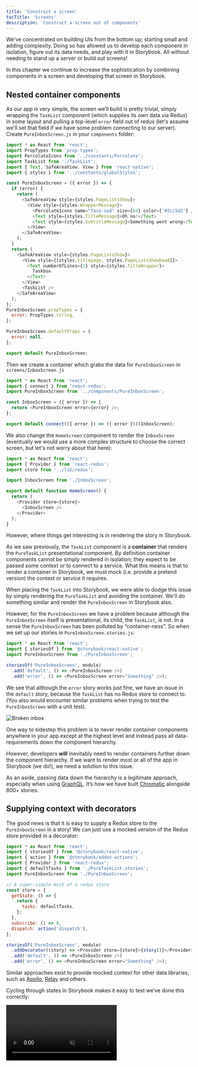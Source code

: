 ```yaml
---
title: 'Construct a screen'
tocTitle: 'Screens'
description: 'Construct a screen out of components'
---
```


We've concentrated on building UIs from the bottom up; starting small and adding complexity. Doing so has allowed us to develop each component in isolation, figure out its data needs, and play with it in Storybook. All without needing to stand up a server or build out screens!

In this chapter we continue to increase the sophistication by combining components in a screen and developing that screen in Storybook.

## Nested container components

As our app is very simple, the screen we’ll build is pretty trivial, simply wrapping the `TaskList` component (which supplies its own data via Redux) in some layout and pulling a top-level `error` field out of redux (let's assume we'll set that field if we have some problem connecting to our server). Create `PureInboxScreen.js` in your `components` folder:

```js:title=components/PureInboxScreen.js
import * as React from 'react';
import PropTypes from 'prop-types';
import PercolateIcons from '../constants/Percolate';
import TaskList from './TaskList';
import { Text, SafeAreaView, View } from 'react-native';
import { styles } from '../constants/globalStyles';

const PureInboxScreen = ({ error }) => {
  if (error) {
    return (
      <SafeAreaView style={styles.PageListsShow}>
        <View style={styles.WrapperMessage}>
          <PercolateIcons name="face-sad" size={64} color={'#2cc5d2'} />
          <Text style={styles.TitleMessage}>Oh no!</Text>
          <Text style={styles.SubtitleMessage}>Something went wrong</Text>
        </View>
      </SafeAreaView>
    );
  }
  return (
    <SafeAreaView style={styles.PageListsShow}>
      <View style={[styles.titlepage, styles.PageListsShowhead]}>
        <Text numberOfLines={1} style={styles.TitleWrapper}>
          Taskbox
        </Text>
      </View>
      <TaskList />
    </SafeAreaView>
  );
};
PureInboxScreen.propTypes = {
  error: PropTypes.string,
};

PureInboxScreen.defaultProps = {
  error: null,
};

export default PureInboxScreen;
```

Then we create a container which grabs the data for `PureInboxScreen` in `screens/InboxScreen.js`

```js:title=screens/InboxScreen.js
import * as React from 'react';
import { connect } from 'react-redux';
import PureInboxScreen from '../components/PureInboxScreen';

const InboxScreen = ({ error }) => {
  return <PureInboxScreen error={error} />;
};

export default connect(({ error }) => ({ error }))(InboxScreen);
```

We also change the `HomeScreen` component to render the `InboxScreen` (eventually we would use a more complex structure to choose the correct screen, but let's not worry about that here):

```js:title=screens/HomeScreen.js
import * as React from 'react';
import { Provider } from 'react-redux';
import store from '../lib/redux';

import InboxScreen from './InboxScreen';

export default function HomeScreen() {
  return (
    <Provider store={store}>
      <InboxScreen />
    </Provider>
  );
}
```

However, where things get interesting is in rendering the story in Storybook.

As we saw previously, the `TaskList` component is a **container** that renders the `PureTaskList` presentational component. By definition container components cannot be simply rendered in isolation; they expect to be passed some context or to connect to a service. What this means is that to render a container in Storybook, we must mock (i.e. provide a pretend version) the context or service it requires.

When placing the `TaskList` into Storybook, we were able to dodge this issue by simply rendering the `PureTaskList` and avoiding the container. We'll do something similar and render the `PureInboxScreen` in Storybook also.

However, for the `PureInboxScreen` we have a problem because although the `PureInboxScreen` itself is presentational, its child, the `TaskList`, is not. In a sense the `PureInboxScreen` has been polluted by “container-ness”. So when we set up our stories in `PureInboxScreen.stories.js`:

```js:title=components/PureInboxScreen.stories.js
import * as React from 'react';
import { storiesOf } from '@storybook/react-native';
import PureInboxScreen from './PureInboxScreen';

storiesOf('PureInboxScreen', module)
  .add('default', () => <PureInboxScreen />)
  .add('error', () => <PureInboxScreen error="Something" />);
```

We see that although the `error` story works just fine, we have an issue in the `default` story, because the `TaskList` has no Redux store to connect to. (You also would encounter similar problems when trying to test the `PureInboxScreen` with a unit test).

![Broken inbox](/intro-to-storybook/broken-inboxscreen.png)

One way to sidestep this problem is to never render container components anywhere in your app except at the highest level and instead pass all data-requirements down the component hierarchy.

However, developers **will** inevitably need to render containers further down the component hierarchy. If we want to render most or all of the app in Storybook (we do!), we need a solution to this issue.

<div class="aside">
As an aside, passing data down the hierarchy is a legitimate approach, especially when using <a href="http://graphql.org/">GraphQL</a>. It’s how we have built <a href="https://www.chromatic.com">Chromatic</a> alongside 800+ stories.
</div>

## Supplying context with decorators

The good news is that it is easy to supply a Redux store to the `PureInboxScreen` in a story! We can just use a mocked version of the Redux store provided in a decorator:

```js:title=components/PureInboxScreen.stories.js
import * as React from 'react';
import { storiesOf } from '@storybook/react-native';
import { action } from '@storybook/addon-actions';
import { Provider } from 'react-redux';
import { defaultTasks } from './PureTaskList.stories';
import PureInboxScreen from './PureInboxScreen';

// A super-simple mock of a redux store
const store = {
  getState: () => {
    return {
      tasks: defaultTasks,
    };
  },
  subscribe: () => 0,
  dispatch: action('dispatch'),
};

storiesOf('PureInboxScreen', module)
  .addDecorator((story) => <Provider store={store}>{story()}</Provider>)
  .add('default', () => <PureInboxScreen />)
  .add('error', () => <PureInboxScreen error="Something" />);
```

Similar approaches exist to provide mocked context for other data libraries, such as [Apollo](https://www.npmjs.com/package/apollo-storybook-decorator), [Relay](https://github.com/orta/react-storybooks-relay-container) and others.

Cycling through states in Storybook makes it easy to test we’ve done this correctly:

<video autoPlay muted playsInline loop >

  <source
    src="/intro-to-storybook/finished-inboxscreen-states.mp4"
    type="video/mp4"
  />
</video>

## Component-Driven Development

We started from the bottom with `Task`, then progressed to `TaskList`, now we’re here with a whole screen UI. Our `InboxScreen` accommodates a nested container component and includes accompanying stories.

<video autoPlay muted playsInline loop style="width:480px; height:auto; margin: 0 auto;">
  <source
    src="/intro-to-storybook/component-driven-development-optimized.mp4"
    type="video/mp4"
  />
</video>

[**Component-Driven Development**](https://www.componentdriven.org/) allows you to gradually expand complexity as you move up the component hierarchy. Among the benefits are a more focused development process and increased coverage of all possible UI permutations. In short, CDD helps you build higher-quality and more complex user interfaces.

We’re not done yet - the job doesn't end when the UI is built. We also need to ensure that it remains durable over time.
